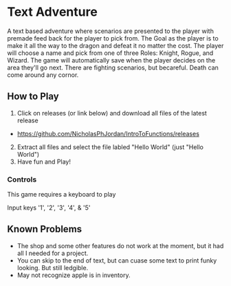 # Text Adventure

A text based adventure where scenarios are presented to the player with premade feed back for the player to pick from. 
The Goal as the player is to make it all the way to the dragon and defeat it no matter the cost. 
The player will choose a name and pick from one of three Roles: Knight, Rogue, and Wizard.
The game will automatically save when the player decides on the area they'll go next.
There are fighting scenarios, but becareful. Death can come around any cornor.

## How to Play

1) Click on releases (or link below) and download all files of the latest release
 - https://github.com/NicholasPhJordan/IntroToFunctions/releases
2) Extract all files and select the file labled "Hello World" (just "Hello World")
3) Have fun and Play!

### Controls

This game requires a keyboard to play

Input keys '1', '2', '3', '4', & '5'

## Known Problems

- The shop and some other features do not work at the moment, but it had all I needed for a project.
- You can skip to the end of text, but can cuase some text to print funky looking. But still ledgible.
- May not recognize apple is in inventory.
